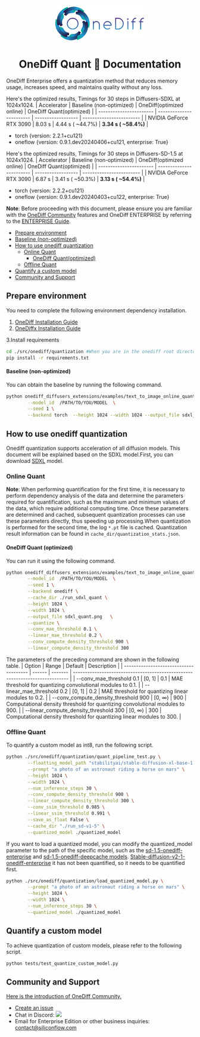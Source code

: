 
<p align="center">
<img src="../../../imgs/onediff_logo.png" height="100">
</p>

# <div align="center">OneDiff Quant 🚀 Documentation</div>
OneDiff Enterprise offers a quantization method that reduces memory usage, increases speed, and maintains quality without any loss.

Here's the optimized results, Timings for 30 steps in Diffusers-SDXL at 1024x1024.
| Accelerator             | Baseline (non-optimized) | OneDiff(optimized online) | OneDiff Quant(optimized) |
| ----------------------- | ------------------------ | ------------------ | ------------------------ |
| NVIDIA GeForce RTX 3090 | 8.03 s                   | 4.44 s ( ~44.7%)   | **3.34 s ( ~58.4%)**         |

- torch   {version: 2.2.1+cu121}
- oneflow {version: 0.9.1.dev20240406+cu121, enterprise: True}

Here's the optimized results, Timings for 30 steps in Diffusers-SD-1.5 at 1024x1024.
| Accelerator             | Baseline (non-optimized) | OneDiff(optimized online) | OneDiff Quant(optimized) |
| ----------------------- | ------------------------ | ------------------ | ------------------------ |
| NVIDIA GeForce RTX 3090 | 6.87 s                   | 3.41 s ( ~50.3%)   | **3.13 s ( ~54.4%)**         |

- torch   {version: 2.2.2+cu121}
- oneflow {version:  0.9.1.dev20240403+cu122, enterprise: True}

**Note**: Before proceeding with this document, please ensure you are familiar with the [OneDiff Community](../../../README.md) features and OneDiff ENTERPRISE  by referring to the  [ENTERPRISE Guide](../../../README_ENTERPRISE.md#install-onediff-enterprise).

- [Prepare environment](#prepare-environment)
- [Baseline (non-optimized)](#baseline-non-optimized)
- [How to use onediff quantization](#how-to-use-onediff-quantization)
  - [Online Quant](#online-quant)
    - [OneDiff Quant(optimized)](#onediff-quantoptimized)
  - [Offline Quant](#offline-quant)
- [Quantify a custom model](#quantify-a-custom-model)
- [Community and Support](#community-and-support)

## Prepare environment

You need to complete the following environment dependency installation.
1. [OneDiff Installation Guide](https://github.com/siliconflow/onediff/blob/main/README_ENTERPRISE.md#install-onediff-enterprise)
2. [OneDiffx Installation Guide](https://github.com/siliconflow/onediff/tree/main/onediff_diffusers_extensions#install-and-setup)

3.Install requirements  
```bash
cd ./src/onediff/quantization #When you are in the onediff root directory
pip install -r requirements.txt
```

#### Baseline (non-optimized)

You can obtain the baseline by running the following command.

```bash
python onediff_diffusers_extensions/examples/text_to_image_online_quant.py \
        --model_id  /PATH/TO/YOU/MODEL  \
        --seed 1 \
        --backend torch  --height 1024 --width 1024 --output_file sdxl_torch.png
```

## How to use onediff quantization

Onediff quantization supports acceleration of all diffusion models. This document will be explained based on the SDXL model.First, you can download [SDXL](https://huggingface.co/stabilityai/stable-diffusion-xl-base-1.0) model.

### Online Quant

**Note**: When performing quantification for the first time, it is necessary to perform dependency analysis of the data and determine the parameters required for quantification, such as the maximum and minimum values of the data, which require additional computing time. Once these parameters are determined and cached, subsequent quantization processes can use these parameters directly, thus speeding up processing.When quantization is performed for the second time, the log `*.pt` file is cached. Quantization result information can be found in `cache_dir/quantization_stats.json`.


#### OneDiff Quant (optimized)

You can run it using the following command.

```bash
python onediff_diffusers_extensions/examples/text_to_image_online_quant.py \
        --model_id  /PATH/TO/YOU/MODEL  \
        --seed 1 \
        --backend onediff \
        --cache_dir ./run_sdxl_quant \
        --height 1024 \
        --width 1024 \
        --output_file sdxl_quant.png   \
        --quantize \
        --conv_mae_threshold 0.1 \
        --linear_mae_threshold 0.2 \
        --conv_compute_density_threshold 900 \
        --linear_compute_density_threshold 300
```

The parameters of the preceding command are shown in the following table.
| Option                                 | Range  | Default | Description                                                                  |
| -------------------------------------- | ------ | ------- | ---------------------------------------------------------------------------- |
| --conv_mae_threshold 0.1               | [0, 1] | 0.1     | MAE threshold for quantizing convolutional modules to 0.1.                   |
| --linear_mae_threshold 0.2             | [0, 1] | 0.2     | MAE threshold for quantizing linear modules to 0.2.                          |
| --conv_compute_density_threshold 900   | [0, ∞) | 900     | Computational density threshold for quantizing convolutional modules to 900. |
| --linear_compute_density_threshold 300 | [0, ∞) | 300     | Computational density threshold for quantizing linear modules to 300.        |
### Offline Quant

To quantify a custom model as int8, run the following script.

```bash
python ./src/onediff/quantization/quant_pipeline_test.py \
        --floatting_model_path "stabilityai/stable-diffusion-xl-base-1.0" \
        --prompt "a photo of an astronaut riding a horse on mars" \
        --height 1024 \
        --width 1024 \
        --num_inference_steps 30 \
        --conv_compute_density_threshold 900 \
        --linear_compute_density_threshold 300 \
        --conv_ssim_threshold 0.985 \
        --linear_ssim_threshold 0.991 \
        --save_as_float False \
        --cache_dir "./run_sd-v1-5" \
        --quantized_model ./quantized_model 
```

If you want to load a quantized model, you can modify the quantized_model parameter to the path of the specific model, such as the [sd-1.5-onediff-enterprise](https://huggingface.co/siliconflow/stable-diffusion-v1-5-onediff-comfy-enterprise-v1) and [sd-1.5-onediff-deepcache models](https://huggingface.co/siliconflow/stable-diffusion-v1-5-onediff-deepcache-int8). [Stable-diffusion-v2-1-onediff-enterprise](https://huggingface.co/siliconflow/stable-diffusion-v2-1-onediff-enterprise) it has not been quantified, so it needs to be quantified first.

```bash
python ./src/onediff/quantization/load_quantized_model.py \
        --prompt "a photo of an astronaut riding a horse on mars" \
        --height 1024 \
        --width 1024 \
        --num_inference_steps 30 \
        --quantized_model ./quantized_model
```

## Quantify a custom model

To achieve quantization of custom models, please refer to the following script.

```bash
python tests/test_quantize_custom_model.py
```

## Community and Support
[Here is the introduction of OneDiff Community.](https://github.com/siliconflow/onediff/wiki#onediff-community)
- [Create an issue](https://github.com/siliconflow/onediff/issues)
- Chat in Discord: [![](https://dcbadge.vercel.app/api/server/RKJTjZMcPQ?style=plastic)](https://discord.gg/RKJTjZMcPQ)
- Email for Enterprise Edition or other business inquiries: contact@siliconflow.com
